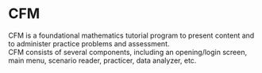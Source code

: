 # CFM
CFM is a foundational mathematics tutorial program to present content and to administer practice problems and assessment.  
CFM consists of several components, including an opening/login screen, main menu, scenario reader, practicer, data analyzer, etc.

